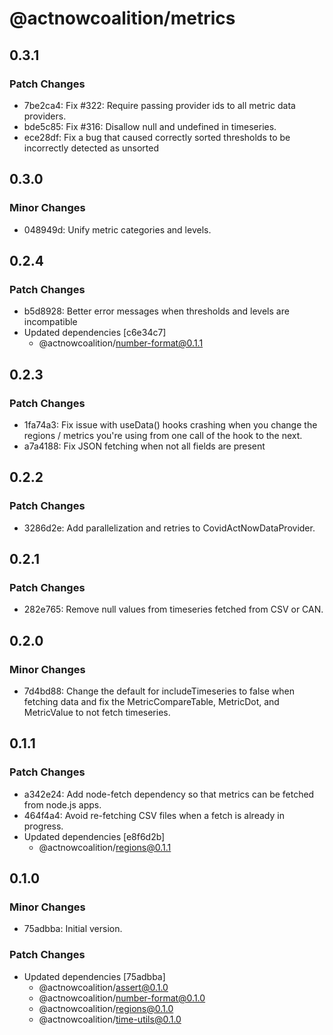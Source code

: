 # @actnowcoalition/metrics

## 0.3.1

### Patch Changes

- 7be2ca4: Fix #322: Require passing provider ids to all metric data providers.
- bde5c85: Fix #316: Disallow null and undefined in timeseries.
- ece28df: Fix a bug that caused correctly sorted thresholds to be incorrectly detected as unsorted

## 0.3.0

### Minor Changes

- 048949d: Unify metric categories and levels.

## 0.2.4

### Patch Changes

- b5d8928: Better error messages when thresholds and levels are incompatible
- Updated dependencies [c6e34c7]
  - @actnowcoalition/number-format@0.1.1

## 0.2.3

### Patch Changes

- 1fa74a3: Fix issue with useData() hooks crashing when you change the regions / metrics you're using from one call of the hook to the next.
- a7a4188: Fix JSON fetching when not all fields are present

## 0.2.2

### Patch Changes

- 3286d2e: Add parallelization and retries to CovidActNowDataProvider.

## 0.2.1

### Patch Changes

- 282e765: Remove null values from timeseries fetched from CSV or CAN.

## 0.2.0

### Minor Changes

- 7d4bd88: Change the default for includeTimeseries to false when fetching data and fix the MetricCompareTable, MetricDot, and MetricValue to not fetch timeseries.

## 0.1.1

### Patch Changes

- a342e24: Add node-fetch dependency so that metrics can be fetched from node.js apps.
- 464f4a4: Avoid re-fetching CSV files when a fetch is already in progress.
- Updated dependencies [e8f6d2b]
  - @actnowcoalition/regions@0.1.1

## 0.1.0

### Minor Changes

- 75adbba: Initial version.

### Patch Changes

- Updated dependencies [75adbba]
  - @actnowcoalition/assert@0.1.0
  - @actnowcoalition/number-format@0.1.0
  - @actnowcoalition/regions@0.1.0
  - @actnowcoalition/time-utils@0.1.0
